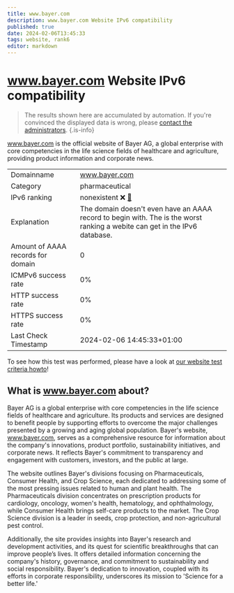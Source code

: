 ```yaml
---
title: www.bayer.com
description: www.bayer.com Website IPv6 compatibility
published: true
date: 2024-02-06T13:45:33
tags: website, rank6
editor: markdown
---
```


# www.bayer.com Website IPv6 compatibility

> The results shown here are accumulated by automation. If you're convinced the displayed data is wrong, please [contact the administrators](/howto/chat). 
{.is-info}

www.bayer.com is the official website of Bayer AG, a global enterprise with core competencies in the life science fields of healthcare and agriculture, providing product information and corporate news.


|   |   |
| - | - |
| Domainname | www.bayer.com
| Category | pharmaceutical |
| IPv6 ranking | nonexistent :x: [🔗](/howto/ranking) |
| Explanation | The domain doesn't even have an AAAA record to begin with. The is the worst ranking a webite can get in the IPv6 database. |
| Amount of AAAA records for domain | 0 |
| ICMPv6 success rate | 0%|
| HTTP success rate | 0% |
| HTTPS success rate | 0% |
| Last Check Timestamp | 2024-02-06 14:45:33+01:00 |

To see how this test was performed, please have a look at [our website test criteria howto](/howto/testcriteria/website)!


## What is www.bayer.com about?
Bayer AG is a global enterprise with core competencies in the life science fields of healthcare and agriculture. Its products and services are designed to benefit people by supporting efforts to overcome the major challenges presented by a growing and aging global population. Bayer's website, www.bayer.com, serves as a comprehensive resource for information about the company's innovations, product portfolio, sustainability initiatives, and corporate news. It reflects Bayer's commitment to transparency and engagement with customers, investors, and the public at large.

The website outlines Bayer's divisions focusing on Pharmaceuticals, Consumer Health, and Crop Science, each dedicated to addressing some of the most pressing issues related to human and plant health. The Pharmaceuticals division concentrates on prescription products for cardiology, oncology, women's health, hematology, and ophthalmology, while Consumer Health brings self-care products to the market. The Crop Science division is a leader in seeds, crop protection, and non-agricultural pest control.

Additionally, the site provides insights into Bayer's research and development activities, and its quest for scientific breakthroughs that can improve people’s lives. It offers detailed information concerning the company's history, governance, and commitment to sustainability and social responsibility. Bayer's dedication to innovation, coupled with its efforts in corporate responsibility, underscores its mission to 'Science for a better life.'


